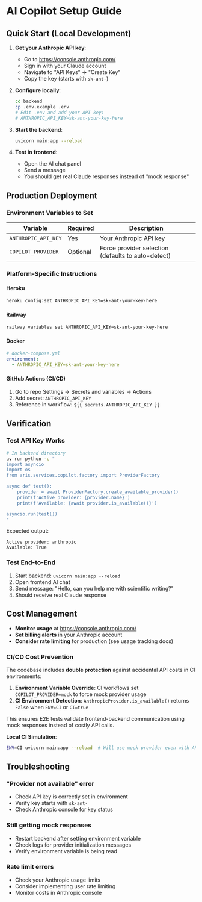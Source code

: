 # AI Copilot Setup Guide

## Quick Start (Local Development)

1. **Get your Anthropic API key**:
   - Go to https://console.anthropic.com/
   - Sign in with your Claude account
   - Navigate to "API Keys" → "Create Key"
   - Copy the key (starts with `sk-ant-`)

2. **Configure locally**:
   ```bash
   cd backend
   cp .env.example .env
   # Edit .env and add your API key:
   # ANTHROPIC_API_KEY=sk-ant-your-key-here
   ```

3. **Start the backend**:
   ```bash
   uvicorn main:app --reload
   ```

4. **Test in frontend**:
   - Open the AI chat panel
   - Send a message
   - You should get real Claude responses instead of "mock response"

## Production Deployment

### Environment Variables to Set

| Variable | Required | Description |
|----------|----------|-------------|
| `ANTHROPIC_API_KEY` | Yes | Your Anthropic API key |
| `COPILOT_PROVIDER` | Optional | Force provider selection (defaults to auto-detect) |

### Platform-Specific Instructions

#### Heroku
```bash
heroku config:set ANTHROPIC_API_KEY=sk-ant-your-key-here
```

#### Railway
```bash
railway variables set ANTHROPIC_API_KEY=sk-ant-your-key-here
```

#### Docker
```yaml
# docker-compose.yml
environment:
  - ANTHROPIC_API_KEY=sk-ant-your-key-here
```

#### GitHub Actions (CI/CD)
1. Go to repo Settings → Secrets and variables → Actions
2. Add secret: `ANTHROPIC_API_KEY`
3. Reference in workflow: `${{ secrets.ANTHROPIC_API_KEY }}`

## Verification

### Test API Key Works
```bash
# In backend directory
uv run python -c "
import asyncio
import os
from aris.services.copilot.factory import ProviderFactory

async def test():
    provider = await ProviderFactory.create_available_provider()
    print(f'Active provider: {provider.name}')
    print(f'Available: {await provider.is_available()}')

asyncio.run(test())
"
```

Expected output:
```
Active provider: anthropic
Available: True
```

### Test End-to-End
1. Start backend: `uvicorn main:app --reload`
2. Open frontend AI chat
3. Send message: "Hello, can you help me with scientific writing?"
4. Should receive real Claude response

## Cost Management

- **Monitor usage** at https://console.anthropic.com/
- **Set billing alerts** in your Anthropic account
- **Consider rate limiting** for production (see usage tracking docs)

### CI/CD Cost Prevention

The codebase includes **double protection** against accidental API costs in CI environments:

1. **Environment Variable Override**: CI workflows set `COPILOT_PROVIDER=mock` to force mock provider usage
2. **CI Environment Detection**: `AnthropicProvider.is_available()` returns `False` when `ENV=CI` or `CI=true`

This ensures E2E tests validate frontend-backend communication using mock responses instead of costly API calls.

**Local CI Simulation**:
```bash
ENV=CI uvicorn main:app --reload  # Will use mock provider even with API key
```

## Troubleshooting

### "Provider not available" error
- Check API key is correctly set in environment
- Verify key starts with `sk-ant-`
- Check Anthropic console for key status

### Still getting mock responses
- Restart backend after setting environment variable
- Check logs for provider initialization messages
- Verify environment variable is being read

### Rate limit errors
- Check your Anthropic usage limits
- Consider implementing user rate limiting
- Monitor costs in Anthropic console